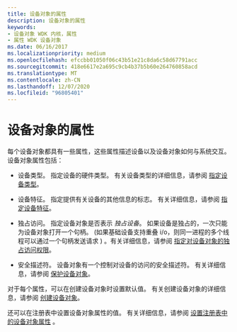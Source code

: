 ```yaml
---
title: 设备对象的属性
description: 设备对象的属性
keywords:
- 设备对象 WDK 内核，属性
- 属性 WDK 设备对象
ms.date: 06/16/2017
ms.localizationpriority: medium
ms.openlocfilehash: efccbb01050f06c43b51e21c8da6c58d67791acc
ms.sourcegitcommit: 418e6617e2a695c9cb4b37b5b60e264760858acd
ms.translationtype: MT
ms.contentlocale: zh-CN
ms.lasthandoff: 12/07/2020
ms.locfileid: "96805401"
---
```

# <a name="properties-of-device-objects"></a>设备对象的属性





每个设备对象都具有一些属性，这些属性描述设备以及设备对象如何与系统交互。 设备对象属性包括：

-   设备类型。 指定设备的硬件类型。 有关设备类型的详细信息，请参阅 [指定设备类型](specifying-device-types.md)。

-   设备特征。 指定提供有关设备的其他信息的标志。 有关详细信息，请参阅 [指定设备特征](specifying-device-characteristics.md)。

-   独占访问。 指定设备对象是否表示 *独占设备*。 如果设备是独占的，一次只能为设备对象打开一个句柄。  (如果基础设备支持重叠 i/o，则同一进程的多个线程可以通过一个句柄发送请求 ) 。有关详细信息，请参阅 [指定对设备对象的独占访问权限](specifying-exclusive-access-to-device-objects.md)。

-   安全描述符。 设备对象有一个控制对设备的访问的安全描述符。 有关详细信息，请参阅 [保护设备对象](controlling-device-access.md)。

对于每个属性，可以在创建设备对象时设置默认值。 有关创建设备对象的详细信息，请参阅 [创建设备对象](creating-a-device-object.md)。

还可以在注册表中设置设备对象属性的值。 有关详细信息，请参阅 [设置注册表中的设备对象属性](setting-device-object-properties-in-the-registry.md) 。

 

 




